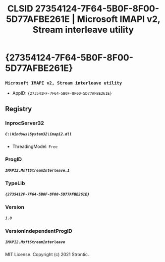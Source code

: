 ﻿---
title: "CLSID 27354124-7F64-5B0F-8F00-5D77AFBE261E | Microsoft IMAPI v2, Stream interleave utility"
excerpt: What is COM-Object CLSID 27354124-7F64-5B0F-8F00-5D77AFBE261E?
---

# {27354124-7F64-5B0F-8F00-5D77AFBE261E}

### `Microsoft IMAPI v2, Stream interleave utility`
* AppID: `{273541FF-7F64-5B0F-8F00-5D77AFBE261E}`

## Registry


### InprocServer32

##### `C:\Windows\System32\imapi2.dll`
* ThreadingModel: `Free`

### ProgID

##### `IMAPI2.MsftStreamInterleave.1`

### TypeLib

##### `{2735412F-7F64-5B0F-8F00-5D77AFBE261E}`

### Version

##### `1.0`

### VersionIndependentProgID

##### `IMAPI2.MsftStreamInterleave`

MIT License. Copyright (c) 2021 Strontic.


